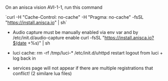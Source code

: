 On an anisca vision AVI-1-1, run this command 

´curl -H "Cache-Control: no-cache" -H "Pragma: no-cache" -fsSL "https://install.anisca.io" | sh`

- Audio capture must be manually enabled via env var and by /etc/init.d/audio-capture enable
curl -fsSL "https://install.anisca.io?$(date +%s)" | sh


- luci cache:
rm -rf /tmp/luci-*
/etc/init.d/uhttpd restart
logout from luci + log back in
- services page will not appear if there are multiple registrations that conflict! (2 similare lua files)